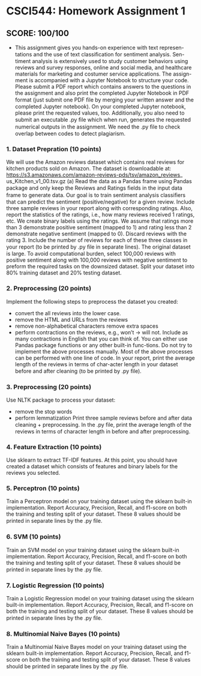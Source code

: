 # CSCI544: Homework Assignment 1 
## SCORE: 100/100

- This assignment gives you hands-on experience with text represen-tations and the use of text classiﬁcation for sentiment analysis. Sen-timent analysis is extensively used to study customer behaviors using reviews and survey responses, online and social media, and healthcare materials for marketing and costumer service applications. The assign-ment is accompanied with a Jupyter Notebook to structure your code. Please submit a PDF report which contains answers to the questions in the assignment and also print the completed Jupyter Notebook in PDF format (just submit one PDF ﬁle by merging your written answer and the completed Jupyter notebook). On your completed Jupyter notebook, please print the requested values, too. Additionally, you also need to submit an executable .py ﬁle which when run, generates the requested numerical outputs in the assignment. We need the .py ﬁle to check overlap between codes to detect plagiarism.


### 1. Dataset Prepration (10 points)
We will use the Amazon reviews dataset which contains real reviews for kitchen products sold on Amazon. The dataset is downloadable at:
https://s3.amazonaws.com/amazon-reviews-pds/tsv/amazon_reviews_ us_Kitchen_v1_00.tsv.gz
(a) Read the data as a Pandas frame using Pandas package and only keep the Reviews and Ratings ﬁelds in the input data frame to generate data. Our goal is to train sentiment analysis classiﬁers that can predict the sentiment (positive/negative) for a given review. Include three sample reviews in your report along with corresponding ratings. Also, report the statistics of the ratings, i.e., how many reviews received 1 ratings, etc.
We create binary labels using the ratings. We assume that ratings more than 3 demonstrate positive sentiment (mapped to 1) and rating less than 2 demonstrate negative sentiment (mapped to 0). Discard reviews with the rating 3. Include the number of reviews for each of these three classes in your report (to be printed by .py ﬁle in separate lines).
The original dataset is large. To avoid computational burden, select 100,000 reviews with positive sentiment along with 100,000 reviews with negative sentiment to preform the required tasks on the downsized dataset. Split your dataset into 80% training dataset and 20% testing dataset.


### 2. Preprocessing (20 points)
Implement the following steps to preprocess the dataset you created:
-	convert the all reviews into the lower case.
-	remove the HTML and URLs from the reviews
-	remove non-alphabetical characters remove extra spaces
-	perform contractions on the reviews, e.g., won’t → will not. 
Include as many contractions in English that you can think of.
You can either use Pandas package functions or any other built-in func-tions. Do not try to implement the above processes manually. Most of the above processes can be performed with one line of code. In your report, print the average length of the reviews in terms of char-acter length in your dataset before and after cleaning (to be printed by .py ﬁle).


### 3. Preprocessing (20 points)
Use NLTK package to process your dataset:
-	remove the stop words
-	perform lemmatization
Print three sample reviews before and after data cleaning + preprocessing.
In the .py ﬁle, print the average length of the reviews in terms of character length in before and after preprocessing.


### 4. Feature Extraction (10 points)
Use sklearn to extract TF-IDF features. At this point, you should have created a dataset which consists of features and binary labels for the reviews you selected.


### 5. Perceptron (10 points)
Train a Perceptron model on your training dataset using the sklearn built-in implementation. Report Accuracy, Precision, Recall, and f1-score on both the training and testing split of your dataset. These 8 values should be printed in separate lines by the .py ﬁle.


### 6. SVM (10 points)
Train an SVM model on your training dataset using the sklearn built-in implementation. Report Accuracy, Precision, Recall, and f1-score on both the training and testing split of your dataset. These 8 values should be printed in separate lines by the .py ﬁle. 


### 7. Logistic Regression (10 points)
Train a Logistic Regression model on your training dataset using the sklearn built-in implementation. Report Accuracy, Precision, Recall, and f1-score on both the training and testing split of your dataset. These 8 values should be printed in separate lines by the .py ﬁle.


### 8. Multinomial Naive Bayes (10 points)
Train a Multinomial Naive Bayes model on your training dataset using the sklearn built-in implementation. Report Accuracy, Precision, Recall, and f1-score on both the training and testing split of your dataset. These 8 values should be printed in separate lines by the .py ﬁle.
